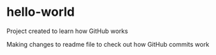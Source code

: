# hello-world
Project created to learn how GitHub works

Making changes to readme file to check out how GitHub commits work
